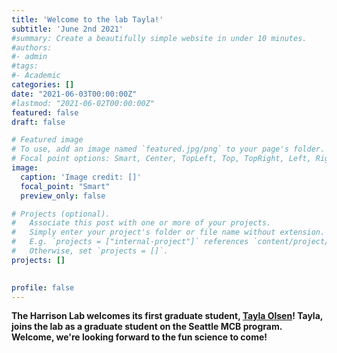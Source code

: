 ```yaml
---
title: 'Welcome to the lab Tayla!'
subtitle: 'June 2nd 2021'
#summary: Create a beautifully simple website in under 10 minutes.
#authors:
#- admin
#tags:
#- Academic
categories: []
date: "2021-06-03T00:00:00Z"
#lastmod: "2021-06-02T00:00:00Z"
featured: false
draft: false

# Featured image
# To use, add an image named `featured.jpg/png` to your page's folder.
# Focal point options: Smart, Center, TopLeft, Top, TopRight, Left, Right, BottomLeft, Bottom, BottomRight
image:
  caption: 'Image credit: []'
  focal_point: "Smart"
  preview_only: false

# Projects (optional).
#   Associate this post with one or more of your projects.
#   Simply enter your project's folder or file name without extension.
#   E.g. `projects = ["internal-project"]` references `content/project/deep-learning/index.md`.
#   Otherwise, set `projects = []`.
projects: []

  
profile: false  
---
```


**The Harrison Lab welcomes its first graduate student, [Tayla Olsen](/authors/tayla/)! Tayla, joins the lab as a graduate student on the Seattle MCB program. Welcome, we're looking forward to the fun science to come!**



